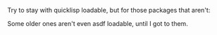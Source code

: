 Try to stay with quicklisp loadable, but for those packages that aren't:

Some older ones aren't even asdf loadable, until I got to them.
